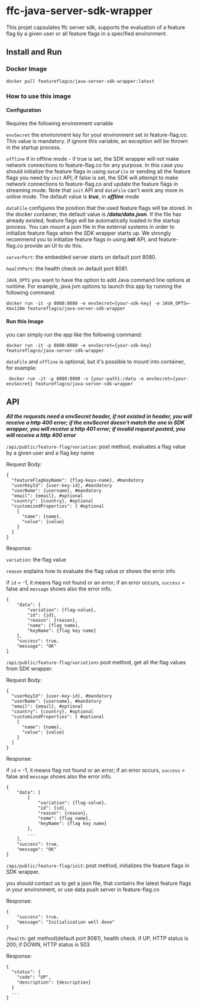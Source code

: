 # ffc-java-server-sdk-wrapper

This projet capsulates ffc server sdk, supports the evaluation of a feature flag by a given user or all feature flags in
a specified environment.

## Install and Run

### Docker Image

```
docker pull featureflagco/java-server-sdk-wrapper:latest
```

### How to use this image

#### Configuration

Requires the following environment variable

`envSecret` the environment key for your environment set in feature-flag.co. This value is mandatory. if ignore this
variable, an exception will be thrown in the startup process.

`offline` if in offline mode - if true is set, the SDK wrapper will not make network connections to feature-flag.co for
any purpose. In this case you should initialize the feature flags in using `dataFile` or sending all the feature flags
you need by `init` API; if false is set, the SDK will attempt to make network connections to feature-flag.co and update
the feature flags in streaming mode. Note that `init` API and `dataFile` can't work any more in online mode. The default
value is **_true_**, in **_offline_** mode

`dataFile` configures the position that the used feature flags will be stored. In the docker container, the default
value is **_/data/data.json_**. If the file has already existed, feature flags will be automatically loaded in the
startup process. You can mount a json file in the external systems in order to initialize feature flags when the SDK
wrapper starts up. We strongly recommend you to initialize feature flags in using **_init_** API, and feature-flag.co
provide an UI to do this.

`serverPort`: the embedded server starts on default port 8080.

`healthPort`: the health check on default port 8081.

`JAVA_OPTS`  you want to have the option to add Java command line options at runtime. For example, 
java jvm options to launch this app by running the following command:

```
docker run -it -p 8080:8080 -e envSecret={your-sdk-key} -e JAVA_OPTS=-Xmx128m featureflagco/java-server-sdk-wrapper
```

#### Run this Image

you can simply run the app like the following command:

```
docker run -it -p 8080:8080 -e envSecret={your-sdk-key} featureflagco/java-server-sdk-wrapper
```

`dataFile` and `offline` is optional, but it's possible to mount into container, for example:

```
 docker run -it -p 8080:8080 -v {your-path}:/data -e envSecret={your-envSecret} featureflagco/java-server-sdk-wrapper
```

## API

**_All the requests need a envSecret header, if not existed in header, you will receive a http 400 error; if the envSecret
doesn't match the one in SDK wrapper, you will receive a http 401 error; if invalid request posted, you will receive a http 400 error_**

`/api/public/feature-flag/variation`: post method, evaluates a flag value by a given user and a flag key name


Request Body:

```
{
  "featureFlagKeyName": {flag-keyu-name}, #mandatory
  "userKeyId": {user-key-id}, #mandatory
  "userName": {username}, #mandatory
  "email": {email}, #optional
  "country": {country}, #optional
  "customizedProperties": [ #optional
    {
      "name": {name},
      "value": {value}
    }
  ]
}
```

Response:

`variation`: the flag value

`reason` explains how to evaluate the flag value or shows the error info

if `id` = -1, it means flag not found or an error; if an error occurs, `success` = false and `message` shows also the
error info.

```
{
    "data": {
        "variation": {flag-value},
        "id": {id},
        "reason": {reason},
        "name": {flag name},
        "keyName": {flag key name}
    },
    "success": true,
    "message": "OK"
}
```

`/api/public/feature-flag/variations` post method, get all the flag values from SDK wrapper.

Request Body:

```
{
  "userKeyId": {user-key-id}, #mandatory
  "userName": {username}, #mandatory
  "email": {email}, #optional
  "country": {country}, #optional
  "customizedProperties": [ #optional
    {
      "name": {name},
      "value": {value}
    }
  ]
}
```

Response:

if `id` = -1, it means flag not found or an error; if an error occurs, `success` = false and `message` shows also the
error info.

```
{
    "data": [
        {
            "variation": {flag-value},
            "id": {id},
            "reason": {reason},
            "name": {flag name},
            "keyName": {flag key name}
        },
        ...
    ],
    "success": true,
    "message": "OK"
}
```

`/api/public/feature-flag/init`: post method, initializes the feature flags in SDK wrapper.

you should contact us to get a json file, that contains the latest feature flags in your environment, or use data push server in feature-flag.co


Response:

```
{
    "success": true,
    "message": "Initialization well done"
}
```

`/health`: get method(default port 8081), health check. if UP, HTTP status is 200; if DOWN, HTTP status is 503

Response:

```
{
  "status": {
    "code": "UP",
    "description": {description}
  }
  ...
}
```
